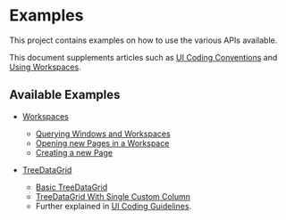 # Examples

This project contains examples on how to use the various APIs available.

This document supplements articles such as [UI Coding Conventions](https://nexus-mods.github.io/NexusMods.App/development-guidelines/UICodingGuidelines/)
and [Using Workspaces](https://nexus-mods.github.io/NexusMods.App/development-guidelines/UsingWorkspaces/).

## Available Examples

- [Workspaces](./Workspaces/README.md)
    - [Querying Windows and Workspaces](./Workspaces/001-querying-windows-and-workspaces.cs)
    - [Opening new Pages in a Workspace](./Workspaces/002-opening-new-pages.cs)
    - [Creating a new Page](./Workspaces/003-creating-new-pages.cs)

- [TreeDataGrid](./TreeDataGrid/README.md)
  - [Basic TreeDataGrid](./TreeDataGrid/Basic)
  - [TreeDataGrid With Single Custom Column](./TreeDataGrid/SingleColumn)
  - Further explained in [UI Coding Guidelines](../../docs/development-guidelines/UICodingGuidelines.md#trees-with-columns-treedatagrid).
